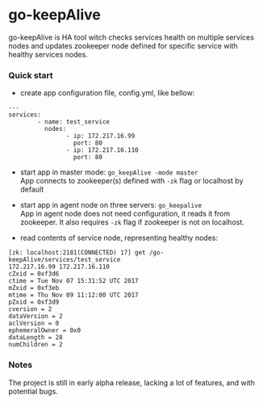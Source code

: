 # go-keepAlive


go-keepAlive is HA tool witch checks services health on multiple services nodes and updates zookeeper node defined for specific service with healthy services nodes.  

### Quick start

- create app configuration file, config.yml, like bellow:  
```
---
services:
        - name: test_service
          nodes:
                - ip: 172.217.16.99
                  port: 80
                - ip: 172.217.16.110
                  port: 80
```

- start app in master mode:
`go_keepAlive -mode master`  
App connects to zookeeper(s) defined with `-zk` flag or localhost by default

- start app in agent node on three servers:
`go_keepalive`  
App in agent node does not need configuration, it reads it from zookeeper.
It also requires `-zk` flag if zookeeper is not on localhost.

- read contents of service node, representing healthy nodes:  
```
[zk: localhost:2181(CONNECTED) 17] get /go-keepAlive/services/test_service
172.217.16.99 172.217.16.110
cZxid = 0xf3d6
ctime = Tue Nov 07 15:31:52 UTC 2017
mZxid = 0xf3eb
mtime = Thu Nov 09 11:12:00 UTC 2017
pZxid = 0xf3d9
cversion = 2
dataVersion = 2
aclVersion = 0
ephemeralOwner = 0x0
dataLength = 28
numChildren = 2
```

### Notes
The project is still in early alpha release, lacking a lot of features, and with potential bugs.
